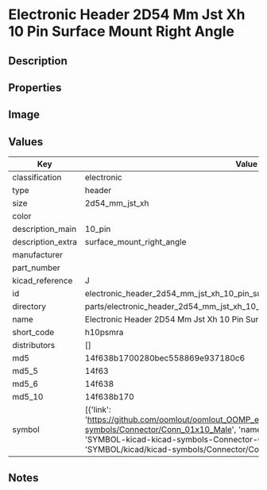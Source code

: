 # Electronic Header 2D54 Mm Jst Xh 10 Pin Surface Mount Right Angle

## Description

## Properties


## Image


## Values

| Key | Value |
| --- | --- |
| classification | electronic |
| type | header |
| size | 2d54_mm_jst_xh |
| color |  |
| description_main | 10_pin |
| description_extra | surface_mount_right_angle |
| manufacturer |  |
| part_number |  |
| kicad_reference | J |
| id | electronic_header_2d54_mm_jst_xh_10_pin_surface_mount_right_angle |
| directory | parts/electronic_header_2d54_mm_jst_xh_10_pin_surface_mount_right_angle |
| name | Electronic Header 2D54 Mm Jst Xh 10 Pin Surface Mount Right Angle |
| short_code | h10psmra |
| distributors | [] |
| md5 | 14f638b1700280bec558869e937180c6 |
| md5_5 | 14f63 |
| md5_6 | 14f638 |
| md5_10 | 14f638b170 |
| symbol | [{'link': 'https://github.com/oomlout/oomlout_OOMP_eda_V2/tree/main/SYMBOL/kicad/kicad-symbols/Connector/Conn_01x10_Male', 'name': 'Connector : Conn_01x10_Male', 'id': 'SYMBOL-kicad-kicad-symbols-Connector-Conn_01x10_Male', 'directory': 'SYMBOL/kicad/kicad-symbols/Connector/Conn_01x10_Male/'}] |

## Notes

